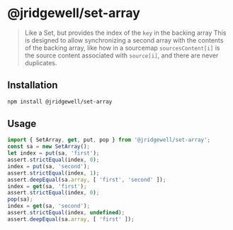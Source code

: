 # @jridgewell/set-array
> Like a Set, but provides the index of the `key` in the backing array
This is designed to allow synchronizing a second array with the contents of the backing array, like
how in a sourcemap `sourcesContent[i]` is the source content associated with `source[i]`, and there
are never duplicates.
## Installation
```sh
npm install @jridgewell/set-array
```
## Usage
```js
import { SetArray, get, put, pop } from '@jridgewell/set-array';
const sa = new SetArray();
let index = put(sa, 'first');
assert.strictEqual(index, 0);
index = put(sa, 'second');
assert.strictEqual(index, 1);
assert.deepEqual(sa.array, [ 'first', 'second' ]);
index = get(sa, 'first');
assert.strictEqual(index, 0);
pop(sa);
index = get(sa, 'second');
assert.strictEqual(index, undefined);
assert.deepEqual(sa.array, [ 'first' ]);
```
